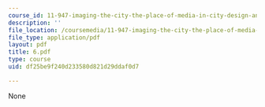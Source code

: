 ```yaml
---
course_id: 11-947-imaging-the-city-the-place-of-media-in-city-design-and-development-fall-1998
description: ''
file_location: /coursemedia/11-947-imaging-the-city-the-place-of-media-in-city-design-and-development-fall-1998/df25be9f240d233580d821d29ddaf0d7_6.pdf
file_type: application/pdf
layout: pdf
title: 6.pdf
type: course
uid: df25be9f240d233580d821d29ddaf0d7

---
```

None